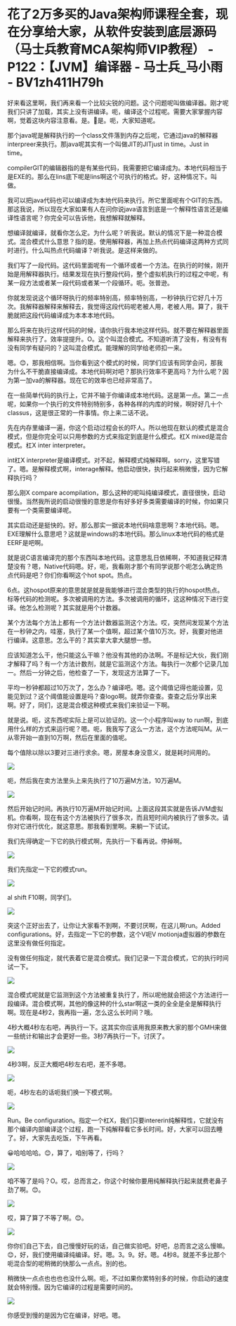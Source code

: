 # 花了2万多买的Java架构师课程全套，现在分享给大家，从软件安装到底层源码（马士兵教育MCA架构师VIP教程） - P122：【JVM】编译器 - 马士兵_马小雨 - BV1zh411H79h

好来看这里啊，我们再来看一个比较尖锐的问题。这个问题呢叫做编译器。刚才呢我们只讲了加载，其实上没有讲编译。呃，编译这个过程呢。需要大家掌握内容啊，觉着这块内容注意看。是。🤧是。呃，大家知道呢。

那个java呢是解释执行的一个class文件落到内存之后呢，它通过java的解释器interpreer来执行。那java呢其实有一个叫做JIT的JITjust in time。Just in time。

compilerGIT的编辑器指的是有某些代码，我需要把它编译成为。本地代码相当于是EXE的。那么在lins底下呢是lins啊这个可执行的格式。好，这种情况下。叫做。

我可以把java代码也可以编译成为本地代码来执行。所它里面呢有个GIT的东西。那这我说，所以现在大家如果有人在问你说java语言到底是一个解释性语言还是编译性语言呢？你完全可以告诉他，我想解释就解释。

想编译就编译，就看你怎么定。为什么呢？听我说。默认的情况下是一种混合模式。混合模式什么意思？指的是。使用解释器，再加上热点代码编译这两种方式同时进行。什么叫热点代码编译？听我说。是这样来做的。

我们写了一段代码。这代码里面呢有一个循环或者一个方法。在执行的时候，刚开始是用解释器执行。结果发现在执行整段代码，整个虚拟机执行的过程之中呢，有某一段方法或者某一段代码或者某一个段循环。呃。张普逊。

你就发现说这个循环呀执行的频率特别高，频率特别高，一秒钟执行它好几十万次。我解释器解释来解释去，我觉得这段代码呢老被人用，老被人用。算了，我干脆就把这段代码编译成为本本本地代码。

那么将来在执行这样代码的时候，请你执行我本地这样代码。就不要在解释器里面解释来执行了。效率提提升。O。这个叫混合模式。不知道听清了没有，有没有有没有同学有疑问的？这叫混合模式。能理解的同学给老师扣一来。

嗯。😊，那我相信啊。当你看到这个模式的时候，同学们应该有同学会问，那我为什么不干脆直接编译成。本地代码啊对吧？那执行效率不更高吗？为什么呢？因为第一加va的解释器。现在它的效率也已经非常高了。

在一些简单代码的执行上，它并不输于你编译成本地代码。这是第一点。第二一点呢，如果你一个执行的文件特别特别多，各种各样的内库的时候，啊好好几十个classus，这是很正常的一件事情。你上来二话不说。

先在内存里编译一遍，你这个启动过程会长的吓人。所以他现在默认的模式是混合模式，但是你完全可以只用参数的方式来指定到底是什么模式。杠X mixed是混合模式。杠X inter interpreter。

int杠X interpreter是编译模式。对不起，解释模式纯解释啊。sorry，这里写错了。嗯。是解释模式啊，interage解释。他启动很快，执行起来稍微慢，因为它解释执行吗？

那么刚X compare acompilation，那么这种的呢叫纯编译模式，直径很快，启动很慢。当然我所说的启动很慢的意思是你有好多好多类需要编译的时候，你如果只要有一个类需要编译呢。

其实启动还是挺快的。好。那么那实一据说本地代码啥意思啊？本地代码。嗯。EXE理解什么意思吧？这就是windows的本地代码。那么linux本地代码的格式是EERF是吧啊。

就是说C语言编译完的那个东西叫本地代码。这意思乱日依稀啊，不知道我记释清楚没有？嗯，Native代码嗯。好，呃，我看刚才那个有同学说那个呃怎么确定热点代码是吧？你们你看啊这个hot spot。热点。

6点。这hospot原来的意思就是就是我能够进行混合类型的执行的hospot热点。标等代码的检测呢。多次被调用的方法。多次被调用的循环，这这种情况下进行变译。他怎么检测呢？其实就是用个计数器。

某个方法每个方法上都有一个方法计数器监测这个方法。哎，突然间发现某个方法在一秒钟之内，哇塞，执行了某一个值啊，超过某个值10万次。好，我要对他进行编译。这意思。怎么干的？其实拿大拿大腿想一想。

应该知道怎么干，他只能这么干嘛？他没有其他的办法啊。不是标记大伙，我们刚才解释了吗？有一个方法计数剂，就是它监测这个方法。每执行一次都个记录几加一。然后一分钟之后，他检查了一下，发现这方法算了一下。

平均一秒钟都超过10万次了，怎么办？编译吧。嗯。这个阈值记得也能设置，见能见到过？这个阈值能设置是吗？查logo啊。就弄你查查。查查之后分享出来啊。好了，同们，这是混合模这种模式来我们来验证一下啊。

就是说。呃，这东西呢实际上是可以验证的。这一个小程序叫way to run啊，到底用什么样的方式来运行呢？嗯。呃，我我写了这么一方法，这个方法呢叫M。从一从零开始一直到10万啊，然后在里面的值呢。

每个值除以除以3要对三进行求余。嗯，房屋本身没意义，就是耗时间用的。

![](img/87e225599ddaed0c2e4845e00e1639bc_1.png)

呃，然后我在卖方法里头上来先执行了10万遍M方法，10万遍M。

![](img/87e225599ddaed0c2e4845e00e1639bc_3.png)

然后开始记时间。再执行10万遍M开始记时间。上面这段其实就是告诉JVM虚拟机。你看啊，现在有这个方法被执行了很多次，而且短时间内被执行了很多次。请你对它进行优化，就这意思。那我看到里啊。来躺一下试试。

我们先得确定一下它的执行模式啊，先执行一下看再说。停掉啊。

![](img/87e225599ddaed0c2e4845e00e1639bc_5.png)

我们先指定一下它的模式run。

![](img/87e225599ddaed0c2e4845e00e1639bc_7.png)

al shift F10啊，同学们。

![](img/87e225599ddaed0c2e4845e00e1639bc_9.png)

突这个正好出去了，让你让大家看不到啊，不要讨厌啊，在这儿啊run。Added configurations。好，去指定一下它的参数，这个V呃V motionja虚拟器的参数在这里没有做任何指定。

没有做任何指定，就代表着它是混合模式。我们记录一下混合模式，它的执行时间试一下。

![](img/87e225599ddaed0c2e4845e00e1639bc_11.png)

混合模式呢就是它监测到这个方法被重复执行了，所以呢他就会把这个方法进行一段编译。混合模式啊，其他的像这种的什么star啊这一类的全全是全是解释执行啊。现在是4秒2，我再指一遍，怎么这么长时间？哦。

4秒大概4秒左右吧，再执行一下。这其实你应该用我原来教大家的那个GMH来做一些统计和输出才会更好一些。3秒7再执行一下。讨厌了。



![](img/87e225599ddaed0c2e4845e00e1639bc_13.png)

4秒3啊，反正大概吧4秒左右吧，差不多嗯。

![](img/87e225599ddaed0c2e4845e00e1639bc_15.png)

呃，4秒左右的话呃我们换一下模式啊。

![](img/87e225599ddaed0c2e4845e00e1639bc_17.png)

Run。Be configuration。指定一个杠X，我们只要intererin纯解释性，它就没有那个编译内部编译这个过程，跑一下纯解释看它多长时间。好，大家可以回去睡了。好，大家先去吃饭，下午再看。

😀哈哈哈哈。😊，算了，咱别等了，行吗？

![](img/87e225599ddaed0c2e4845e00e1639bc_19.png)

咱不等了是吗？O。哎，总而言之，你这个时候你要用纯解释执行起来就费老鼻子劲了啊。😊。

![](img/87e225599ddaed0c2e4845e00e1639bc_21.png)

哎，算了算了不等了啊。😊。

![](img/87e225599ddaed0c2e4845e00e1639bc_23.png)

你你们自己下去，自己慢慢好玩的话，自己做实验吧。好吧，总而言之这么慢嘛。😊，好，我们使用编译纯编译。好。嗯。3。9。好。嗯。4秒8。就差不多比那个呃混合型的呢稍微的快那么一点点。别的也。

稍微快一点点也也也也没什么啊。呃，不过如果你累特别多的时候，你启动的速度就会特别慢。因为它编译的过程是需要时间的。



![](img/87e225599ddaed0c2e4845e00e1639bc_25.png)

你感受到慢的是因为它在编译，好吧。嗯。